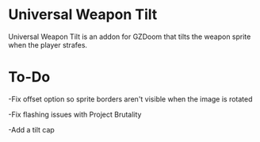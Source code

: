 # Universal Weapon Tilt

Universal Weapon Tilt is an addon for GZDoom that tilts the weapon sprite when the player strafes.

# To-Do

-Fix offset option so sprite borders aren't visible when the image is rotated

-Fix flashing issues with Project Brutality

-Add a tilt cap
